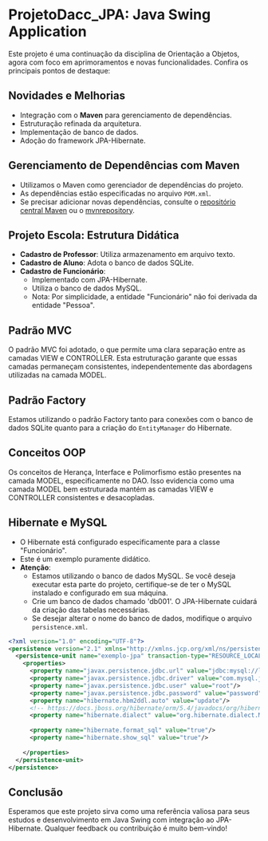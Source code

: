 # ProjetoDacc_JPA: Java Swing Application

Este projeto é uma continuação da disciplina de Orientação a Objetos, agora com foco em aprimoramentos e novas funcionalidades. Confira os principais pontos de destaque:

## Novidades e Melhorias
- Integração com o **Maven** para gerenciamento de dependências.
- Estruturação refinada da arquitetura.
- Implementação de banco de dados.
- Adoção do framework JPA-Hibernate.

## Gerenciamento de Dependências com Maven
- Utilizamos o Maven como gerenciador de dependências do projeto. 
- As dependências estão especificadas no arquivo `POM.xml`.
- Se precisar adicionar novas dependências, consulte o [repositório central Maven](https://search.maven.org/) ou o [mvnrepository](https://mvnrepository.com/).

## Projeto Escola: Estrutura Didática
- **Cadastro de Professor**: Utiliza armazenamento em arquivo texto.
- **Cadastro de Aluno**: Adota o banco de dados SQLite.
- **Cadastro de Funcionário**:
  - Implementado com JPA-Hibernate.
  - Utiliza o banco de dados MySQL.
  - Nota: Por simplicidade, a entidade "Funcionário" não foi derivada da entidade "Pessoa".

## Padrão MVC
O padrão MVC foi adotado, o que permite uma clara separação entre as camadas VIEW e CONTROLLER. Esta estruturação garante que essas camadas permaneçam consistentes, independentemente das abordagens utilizadas na camada MODEL.

## Padrão Factory
Estamos utilizando o padrão Factory tanto para conexões com o banco de dados SQLite quanto para a criação do `EntityManager` do Hibernate.

## Conceitos OOP
Os conceitos de Herança, Interface e Polimorfismo estão presentes na camada MODEL, especificamente no DAO. Isso evidencia como uma camada MODEL bem estruturada mantém as camadas VIEW e CONTROLLER consistentes e desacopladas.

## Hibernate e MySQL
- O Hibernate está configurado especificamente para a classe "Funcionário".
- Este é um exemplo puramente didático.
- **Atenção**:
  - Estamos utilizando o banco de dados MySQL. Se você deseja executar esta parte do projeto, certifique-se de ter o MySQL instalado e configurado em sua máquina.
  - Crie um banco de dados chamado 'db001'. O JPA-Hibernate cuidará da criação das tabelas necessárias.
  - Se desejar alterar o nome do banco de dados, modifique o arquivo `persistence.xml`.

```xml
<?xml version="1.0" encoding="UTF-8"?>
<persistence version="2.1" xmlns="http://xmlns.jcp.org/xml/ns/persistence" xmlns:xsi="http://www.w3.org/2001/XMLSchema-instance" xsi:schemaLocation="http://xmlns.jcp.org/xml/ns/persistence     http://xmlns.jcp.org/xml/ns/persistence/persistence_2_1.xsd">
  <persistence-unit name="exemplo-jpa" transaction-type="RESOURCE_LOCAL">
    <properties>
      <property name="javax.persistence.jdbc.url" value="jdbc:mysql://localhost/db0001?useSSL=false&amp;serverTimezone=UTC"/>
      <property name="javax.persistence.jdbc.driver" value="com.mysql.jdbc.Driver"/>
      <property name="javax.persistence.jdbc.user" value="root"/>
      <property name="javax.persistence.jdbc.password" value="password"/>
      <property name="hibernate.hbm2ddl.auto" value="update"/>
      <!-- https://docs.jboss.org/hibernate/orm/5.4/javadocs/org/hibernate/dialect/package-summary.html -->
      <property name="hibernate.dialect" value="org.hibernate.dialect.MySQL8Dialect"/>
      
      <property name="hibernate.format_sql" value="true"/>
      <property name="hibernate.show_sql" value="true"/>
      
    </properties>
  </persistence-unit>
</persistence>
```

## Conclusão
Esperamos que este projeto sirva como uma referência valiosa para seus estudos e desenvolvimento em Java Swing com integração ao JPA-Hibernate. Qualquer feedback ou contribuição é muito bem-vindo!


